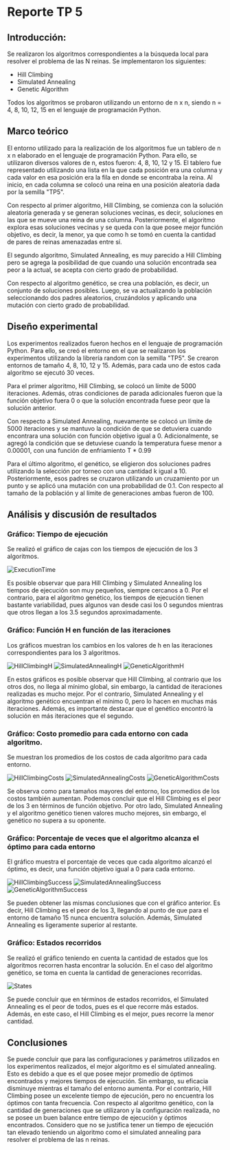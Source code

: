 # Reporte TP 5


## Introducción:  
Se realizaron los algoritmos correspondientes a la búsqueda local para resolver el problema de las N reinas. Se implementaron los siguientes:  
- Hill Climbing
- Simulated Annealing
- Genetic Algorithm  


Todos los algoritmos se probaron utilizando un entorno de n x n, siendo n = 4, 8, 10, 12, 15 en el lenguaje de programación Python.  


## Marco teórico


El entorno utilizado para la realización de los algoritmos fue un tablero de n x n elaborado en el lenguaje de programación Python. Para ello, se utilizaron diversos valores de n, estos fueron: 4, 8, 10, 12 y 15. El tablero fue representado utilizando una lista en la que cada posición era una columna y cada valor en esa posición era la fila en donde se encontraba la reina. Al inicio, en cada columna se colocó una reina en una posición aleatoria dada por la semilla "TP5".  


Con respecto al primer algoritmo, Hill Climbing, se comienza con la solución aleatoria generada y se generan soluciones vecinas, es decir, soluciones en las que se mueve una reina de una columna. Posteriormente, el algoritmo explora esas soluciones vecinas y se queda con la que posee mejor función objetivo, es decir, la menor, ya que como h se tomó en cuenta la cantidad de pares de reinas amenazadas entre sí.  


El segundo algoritmo, Simulated Annealing, es muy parecido a Hill Climbing pero se agrega la posibilidad de que cuando una solución encontrada sea peor a la actual, se acepta con cierto grado de probabilidad.  


Con respecto al algoritmo genético, se crea una población, es decir, un conjunto de soluciones posibles. Luego, se va actualizando la población seleccionando dos padres aleatorios, cruzándolos y aplicando una mutación con cierto grado de probabilidad.


## Diseño experimental  


Los experimentos realizados fueron hechos en el lenguaje de programación Python. Para ello, se creó el entorno en el que se realizaron los experimentos utilizando la librería random con la semilla "TP5". Se crearon entornos de tamaño 4, 8, 10, 12 y 15. Además, para cada uno de estos cada algoritmo se ejecutó 30 veces.


Para el primer algoritmo, Hill Climbing, se colocó un límite de 5000 iteraciones. Además, otras condiciones de parada adicionales fueron que la función objetivo fuera 0 o que la solución encontrada fuese peor que la solución anterior.


Con respecto a Simulated Annealing, nuevamente se colocó un límite de 5000 iteraciones y se mantuvo la condición de que se detuviera cuando encontrara una solución con función objetivo igual a 0. Adicionalmente, se agregó la condición que se detuviese cuando la temperatura fuese menor a 0.00001, con una función de enfriamiento T * 0.99


Para el último algoritmo, el genético, se eligieron dos soluciones padres utilizando la selección por torneo con una cantidad k igual a 10. Posteriormente, esos padres se cruzaron utilizando un cruzamiento por un punto y se aplicó una mutación con una probabilidad de 0.1. Con respecto al tamaño de la población y al límite de generaciones ambas fueron de 100.


## Análisis y discusión de resultados


### Gráfico: Tiempo de ejecución


Se realizó el gráfico de cajas con los tiempos de ejecución de los 3 algoritmos.


![ExecutionTime](images/ExecutionTime.png)


Es posible observar que para Hill Climbing y Simulated Annealing los tiempos de ejecución son muy pequeños, siempre cercanos a 0. Por el contrario, para el algoritmo genético, los tiempos de ejecución tienen bastante variabilidad, pues algunos van desde casi los 0 segundos mientras que otros llegan a los 3.5 segundos aproximadamente.


### Gráfico: Función H en función de las iteraciones


Los gráficos muestran los cambios en los valores de h en las iteraciones correspondientes para los 3 algoritmos.  


![HillClimbingH](images/HillClimbingH.png)
![SimulatedAnnealingH](images/SimulatedAnnealingH.png)
![GeneticAlgorithmH](images/GeneticAlgorithmH.png)


En estos gráficos es posible observar que Hill Climbing, al contrario que los otros dos, no llega al mínimo global, sin embargo, la cantidad de iteraciones realizadas es mucho mejor. Por el contrario, Simulated Annealing y el algoritmo genético encuentran el mínimo 0, pero lo hacen en muchas más iteraciones. Además, es importante destacar que el genético encontró la solución en más iteraciones que el segundo.


### Gráfico: Costo promedio para cada entorno con cada algoritmo.


Se muestran los promedios de los costos de cada algoritmo para cada entorno.


![HillClimbingCosts](images/HillClimbingCosts.png)
![SimulatedAnnealingCosts](images/SimulatedAnnealingCosts.png)
![GeneticAlgorithmCosts](images/GeneticAlgorithmCosts.png)


Se observa como para tamaños mayores del entorno, los promedios de los costos también aumentan. Podemos concluir que el Hill Climbing es el peor de los 3 en términos de función objetivo. Por otro lado, Simulated Annealing y el algoritmo genético tienen valores mucho mejores, sin embargo, el genético no supera a su oponente.


### Gráfico: Porcentaje de veces que el algoritmo alcanza el óptimo para cada entorno


El gráfico muestra el porcentaje de veces que cada algoritmo alcanzó el óptimo, es decir, una función objetivo igual a 0 para cada entorno.


![HillClimbingSuccess](images/HillClimbingSuccess.png)
![SimulatedAnnealingSuccess](images/SimulatedAnnealingSuccess.png)
![GeneticAlgorithmSuccess](images/GeneticAlgorithmSuccess.png)


Se pueden obtener las mismas conclusiones que con el gráfico anterior. Es decir, Hill Climbing es el peor de los 3, llegando al punto de que para el entorno de tamaño 15 nunca encuentra solución. Además, Simulated Annealing es ligeramente superior al restante.


### Gráfico: Estados recorridos


Se realizó el gráfico teniendo en cuenta la cantidad de estados que los algoritmos recorren hasta encontrar la solución. En el caso del algoritmo genético, se toma en cuenta la cantidad de generaciones recorridas.


![States](images/States.png)


Se puede concluir que en términos de estados recorridos, el Simulated Annealing es el peor de todos, pues es el que recorre más estados. Además, en este caso, el Hill Climbing es el mejor, pues recorre la menor cantidad.


## Conclusiones


Se puede concluir que para las configuraciones y parámetros utilizados en los experimentos realizados, el mejor algoritmo es el simulated annealing. Esto es debido a que es el que posee mejor promedio de óptimos encontrados y mejores tiempos de ejecución. Sin embargo, su eficacia disminuye mientras el tamaño del entorno aumenta. Por el contrario, Hill Climbing posee un excelente tiempo de ejecución, pero no encuentra los óptimos con tanta frecuencia. Con respecto al algoritmo genético, con la cantidad de generaciones que se utilizaron y la configuración realizada, no se posee un buen balance entre tiempo de ejecución y óptimos encontrados. Considero que no se justifica tener un tiempo de ejecución tan elevado teniendo un algoritmo como el simulated annealing para resolver el problema de las n reinas.
